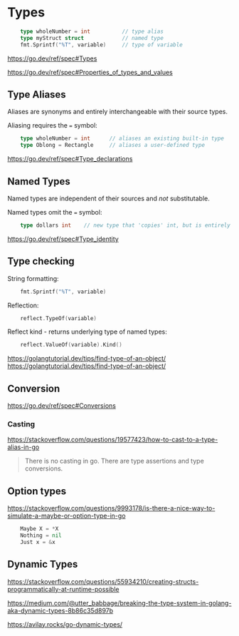 Types
=====

```go
	type wholeNumber = int			// type alias
	type myStruct struct			// named type
	fmt.Sprintf("%T", variable)		// type of variable
```

https://go.dev/ref/spec#Types

https://go.dev/ref/spec#Properties_of_types_and_values


Type Aliases
------------

Aliases are synonyms and entirely interchangeable with their source types.

Aliasing requires the `=` symbol:

```go
	type wholeNumber = int		// aliases an existing built-in type
	type Oblong = Rectangle		// aliases a user-defined type
```

https://go.dev/ref/spec#Type_declarations


Named Types
-----------

Named types are independent of their sources and *not* substitutable.

Named types omit the `=` symbol:

```go
	type dollars int	// new type that 'copies' int, but is entirely independant
```


https://go.dev/ref/spec#Type_identity


Type checking
-------------

String formatting:
```go
	fmt.Sprintf("%T", variable)
```

Reflection:
```go
	reflect.TypeOf(variable)
```

Reflect kind - returns underlying type of named types:
```go
	reflect.ValueOf(variable).Kind()
```


https://golangtutorial.dev/tips/find-type-of-an-object/
https://golangtutorial.dev/tips/find-type-of-an-object/


Conversion
----------

https://go.dev/ref/spec#Conversions




### Casting
https://stackoverflow.com/questions/19577423/how-to-cast-to-a-type-alias-in-go

> There is no casting in go. There are type assertions and type conversions.



Option types
------------

https://stackoverflow.com/questions/9993178/is-there-a-nice-way-to-simulate-a-maybe-or-option-type-in-go

```go
	Maybe X = *X
	Nothing = nil
	Just x = &x
```



Dynamic Types
-------------

https://stackoverflow.com/questions/55934210/creating-structs-programmatically-at-runtime-possible

https://medium.com/@utter_babbage/breaking-the-type-system-in-golang-aka-dynamic-types-8b86c35d897b

https://avilay.rocks/go-dynamic-types/
